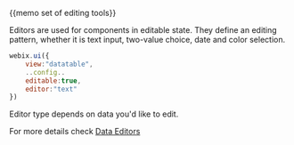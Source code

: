
{{memo set of editing tools}}

Editors are used for components in editable state. They define an editing pattern, whether it is text input, two-value choice, date and color selection.

~~~js
webix.ui({
 	view:"datatable",
    ..config..
    editable:true,
    editor:"text"
})
~~~
Editor type depends on data you'd like to edit. 

For more details check [Data Editors](desktop/editing.md)